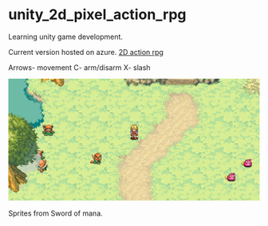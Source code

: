 # unity_2d_pixel_action_rpg
Learning unity game development.

Current version hosted on azure.
[2D action rpg](https://2darpg.azurewebsites.net/)

Arrows- movement
C- arm/disarm
X- slash

![2d action rpg](https://github.com/DawidNowak/unity_2d_pixel_action_rpg/blob/master/Assets/Resources/Screenshots/screenshot_2.png)

Sprites from Sword of mana.